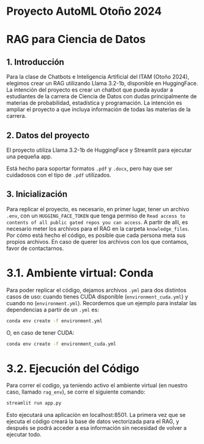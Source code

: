 
# Proyecto AutoML Otoño 2024

# RAG para Ciencia de Datos

## 1. Introducción

Para la clase de Chatbots e Inteligencia Artificial del ITAM (Otoño 2024), elegimos crear un RAG utilizando Llama 3.2-1b, disponible en HuggingFace. La intención del proyecto es crear un chatbot que pueda ayudar a estudiantes de la carrera de Ciencia de Datos con dudas principalmente de materias de probabilidad, estadística y programación. La intención es ampliar el proyecto a que incluya información de todas las materias de la carrera.

## 2. Datos del proyecto

El proyecto utiliza Llama 3.2-1b de HuggingFace y Streamlit para ejecutar una pequeña app.

Está hecho para soportar formatos `.pdf` y `.docx`, pero hay que ser cuidadosos con el tipo de `.pdf` utilizados.

## 3. Inicialización

Para replicar el proyecto, es necesario, en primer lugar, tener un archivo `.env`, con un `HUGGING_FACE_TOKEN` que tenga permiso de `Read access to contents of all public gated repos you can access`. A partir de allí, es necesario meter los archivos para el RAG en la carpeta `knowledge_files`. Por cómo está hecho el código, es posible que cada persona meta sus propios archivos. En caso de querer los archivos con los que contamos, favor de contactarnos.

# 3.1. Ambiente virtual: Conda

Para poder replicar el código, dejamos archivos `.yml` para dos distintos casos de uso: cuando tienes CUDA disponible (`environment_cuda.yml`) y cuando no (`environment.yml`). Recordemos que un ejemplo para instalar las dependencias a partir de un `.yml` es:

```bash
conda env create -f environment.yml
```

O, en caso de tener CUDA:

```bash
conda env create -f environment_cuda.yml
```

# 3.2. Ejecución del Código

Para correr el codigo, ya teniendo activo el ambiente virtual (en nuestro caso, llamado `rag_env`), se corre el siguiente comando:

```bash
streamlit run app.py
```

Esto ejecutará una aplicación en localhost:8501. La primera vez que se ejecuta el código creará la base de datos vectorizada para el RAG, y después se podrá acceder a esa información sin necesidad de volver a ejecutar todo.
